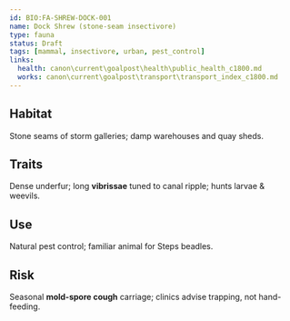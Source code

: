 ```yaml
---
id: BIO:FA-SHREW-DOCK-001
name: Dock Shrew (stone-seam insectivore)
type: fauna
status: Draft
tags: [mammal, insectivore, urban, pest_control]
links:
  health: canon\current\goalpost\health\public_health_c1800.md
  works: canon\current\goalpost\transport\transport_index_c1800.md
---
```


## Habitat
Stone seams of storm galleries; damp warehouses and quay sheds.

## Traits
Dense underfur; long **vibrissae** tuned to canal ripple; hunts larvae & weevils.

## Use
Natural pest control; familiar animal for Steps beadles.

## Risk
Seasonal **mold-spore cough** carriage; clinics advise trapping, not hand-feeding.
